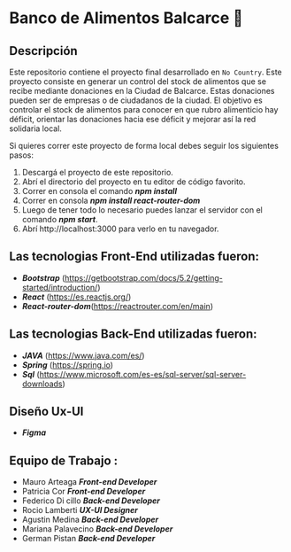 # Banco de Alimentos Balcarce 🥫


## Descripción

Este repositorio contiene el proyecto final desarrollado en  `No Country`.
Este proyecto consiste en generar un control del stock de alimentos que se recibe mediante donaciones
en la Ciudad de Balcarce. Estas donaciones pueden ser de empresas o de ciudadanos de la ciudad.
El objetivo es controlar el stock de alimentos para conocer en que rubro alimenticio hay déficit,
orientar las donaciones hacia ese déficit y mejorar así la red solidaria local.



Si quieres correr este proyecto de forma local debes seguir los siguientes pasos:
1. Descargá el proyecto de este repositorio.
2. Abrí el directorio del proyecto en tu editor de código favorito.
3. Correr en consola el comando ***npm install***
4. Correr en consola  ***npm install react-router-dom***
6. Luego de tener todo lo necesario puedes lanzar el servidor con  el comando ***npm start***.
7. Abrí http://localhost:3000 para verlo en tu navegador.

## Las tecnologias Front-End utilizadas fueron:

* ***Bootstrap*** (https://getbootstrap.com/docs/5.2/getting-started/introduction/)
* ***React*** (https://es.reactjs.org/)
* ***React-router-dom***(https://reactrouter.com/en/main)

## Las tecnologias Back-End utilizadas fueron:
* ***JAVA*** (https://www.java.com/es/)
* ***Spring*** (https://spring.io)
* ***Sql*** (https://www.microsoft.com/es-es/sql-server/sql-server-downloads)
## Diseño Ux-UI
* ***Figma***
## Equipo de Trabajo :
* Mauro Arteaga ***Front-end Developer***
* Patricia Cor ***Front-end Developer***
* Federico Di cillo ***Back-end Developer***
* Rocio Lamberti ***UX-UI Designer***
* Agustin Medina ***Back-end Developer***
* Mariana Palavecino ***Back-end Developer***
* German  Pistan ***Back-end Developer***